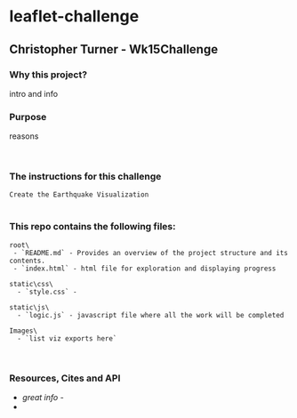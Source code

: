 # leaflet-challenge

## Christopher Turner - Wk15Challenge

### Why this project?
intro and info


### Purpose
reasons

<br>

### The instructions for this challenge
 `Create the Earthquake Visualization`
 <br> <br>

### This repo contains the following files:
    root\
     - `README.md` - Provides an overview of the project structure and its contents.
     - `index.html` - html file for exploration and displaying progress
    
    static\css\
      - `style.css` - 
    
    static\js\
      - `logic.js` - javascript file where all the work will be completed
    
    Images\
      - `list viz exports here`

<br>

### Resources, Cites and API
- *great info* - 
- 
